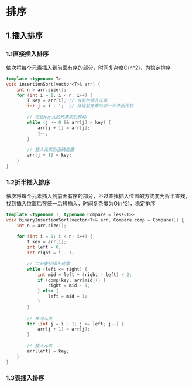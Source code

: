 # 排序
## 1.插入排序
### 1.1直接插入排序
依次将每个元素插入到前面有序的部分，时间复杂度O(n^2)，为稳定排序
```c++
template <typename T>
void insertionSort(vector<T>& arr) {
    int n = arr.size();
    for (int i = 1; i < n; i++) {
        T key = arr[i]; // 当前待插入元素
        int j = i - 1;  // 从当前元素的前一个开始比较
        
        // 将比key大的元素向后移动
        while (j >= 0 && arr[j] > key) {
            arr[j + 1] = arr[j];
            j--;
        }
        
        // 插入元素到正确位置
        arr[j + 1] = key;
    }
}
```
### 1.2折半插入排序
依次将每个元素插入到前面有序的部分，不过查找插入位置的方式变为折半查找，找到插入位置后在统一后移插入，时间复杂度为O(n^2)，稳定排序
```c++
template <typename T, typename Compare = less<T>>
void binaryInsertionSort(vector<T>& arr, Compare comp = Compare()) {
    int n = arr.size();
    
    for (int i = 1; i < n; i++) {
        T key = arr[i];
        int left = 0;
        int right = i - 1;
        
        // 二分查找插入位置
        while (left <= right) {
            int mid = left + (right - left) / 2;
            if (comp(key, arr[mid])) {
                right = mid - 1;
            } else {
                left = mid + 1;
            }
        }
        
        // 移动元素
        for (int j = i - 1; j >= left; j--) {
            arr[j + 1] = arr[j];
        }
        
        // 插入元素
        arr[left] = key;
    }
}
```
### 1.3表插入排序

<!--stackedit_data:
eyJoaXN0b3J5IjpbMTc5MjcxOTAwOSwyNjU2NjcyNDAsNjAzND
YxNzYwLDQ4NTA2NjU4NywxODc3MDgwN119
-->